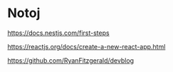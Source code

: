 # Notoj

<https://docs.nestjs.com/first-steps>

<https://reactjs.org/docs/create-a-new-react-app.html>

<https://github.com/RyanFitzgerald/devblog>
